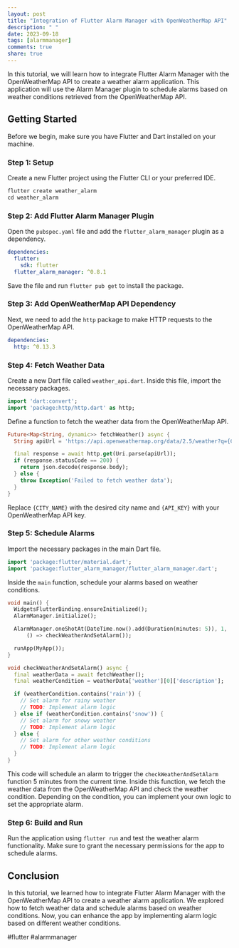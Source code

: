 ```yaml
---
layout: post
title: "Integration of Flutter Alarm Manager with OpenWeatherMap API"
description: " "
date: 2023-09-18
tags: [alarmmanager]
comments: true
share: true
---
```


In this tutorial, we will learn how to integrate Flutter Alarm Manager with the OpenWeatherMap API to create a weather alarm application. This application will use the Alarm Manager plugin to schedule alarms based on weather conditions retrieved from the OpenWeatherMap API.

## Getting Started

Before we begin, make sure you have Flutter and Dart installed on your machine. 

### Step 1: Setup

Create a new Flutter project using the Flutter CLI or your preferred IDE.

```dart
flutter create weather_alarm
cd weather_alarm
```

### Step 2: Add Flutter Alarm Manager Plugin

Open the `pubspec.yaml` file and add the `flutter_alarm_manager` plugin as a dependency.

```yaml
dependencies:
  flutter:
    sdk: flutter
  flutter_alarm_manager: ^0.8.1
```

Save the file and run `flutter pub get` to install the package.

### Step 3: Add OpenWeatherMap API Dependency

Next, we need to add the `http` package to make HTTP requests to the OpenWeatherMap API.

```yaml
dependencies:
  http: ^0.13.3
```

### Step 4: Fetch Weather Data

Create a new Dart file called `weather_api.dart`. Inside this file, import the necessary packages.

```dart
import 'dart:convert';
import 'package:http/http.dart' as http;
```

Define a function to fetch the weather data from the OpenWeatherMap API.

```dart
Future<Map<String, dynamic>> fetchWeather() async {
  String apiUrl = 'https://api.openweathermap.org/data/2.5/weather?q={CITY_NAME}&appid={API_KEY}';

  final response = await http.get(Uri.parse(apiUrl));
  if (response.statusCode == 200) {
    return json.decode(response.body);
  } else {
    throw Exception('Failed to fetch weather data');
  }
}
```

Replace `{CITY_NAME}` with the desired city name and `{API_KEY}` with your OpenWeatherMap API key.

### Step 5: Schedule Alarms

Import the necessary packages in the main Dart file.

```dart
import 'package:flutter/material.dart';
import 'package:flutter_alarm_manager/flutter_alarm_manager.dart';
```

Inside the `main` function, schedule your alarms based on weather conditions.

```dart
void main() {
  WidgetsFlutterBinding.ensureInitialized();
  AlarmManager.initialize();

  AlarmManager.oneShotAt(DateTime.now().add(Duration(minutes: 5)), 1,
      () => checkWeatherAndSetAlarm());

  runApp(MyApp());
}

void checkWeatherAndSetAlarm() async {
  final weatherData = await fetchWeather();
  final weatherCondition = weatherData['weather'][0]['description'];

  if (weatherCondition.contains('rain')) {
    // Set alarm for rainy weather
    // TODO: Implement alarm logic
  } else if (weatherCondition.contains('snow')) {
    // Set alarm for snowy weather
    // TODO: Implement alarm logic
  } else {
    // Set alarm for other weather conditions
    // TODO: Implement alarm logic
  }
}
```

This code will schedule an alarm to trigger the `checkWeatherAndSetAlarm` function 5 minutes from the current time. Inside this function, we fetch the weather data from the OpenWeatherMap API and check the weather condition. Depending on the condition, you can implement your own logic to set the appropriate alarm.

### Step 6: Build and Run

Run the application using `flutter run` and test the weather alarm functionality. Make sure to grant the necessary permissions for the app to schedule alarms.

## Conclusion

In this tutorial, we learned how to integrate Flutter Alarm Manager with the OpenWeatherMap API to create a weather alarm application. We explored how to fetch weather data and schedule alarms based on weather conditions. Now, you can enhance the app by implementing alarm logic based on different weather conditions.

#flutter #alarmmanager
